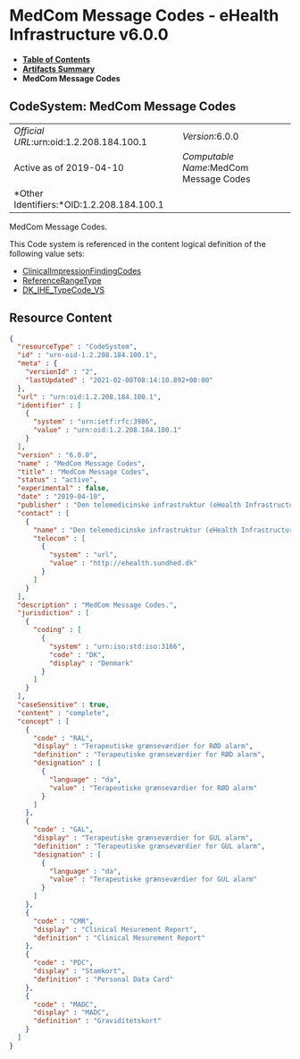 # MedCom Message Codes - eHealth Infrastructure v6.0.0

* [**Table of Contents**](toc.md)
* [**Artifacts Summary**](artifacts.md)
* **MedCom Message Codes**

## CodeSystem: MedCom Message Codes 

| | |
| :--- | :--- |
| *Official URL*:urn:oid:1.2.208.184.100.1 | *Version*:6.0.0 |
| Active as of 2019-04-10 | *Computable Name*:MedCom Message Codes |
| *Other Identifiers:*OID:1.2.208.184.100.1 | |

 
MedCom Message Codes. 

 This Code system is referenced in the content logical definition of the following value sets: 

* [ClinicalImpressionFindingCodes](ValueSet-ehealth-clinicalimpression-finding-codes.md)
* [ReferenceRangeType](ValueSet-ehealth-reference-range-type.md)
* [DK_IHE_TypeCode_VS](ValueSet-dk-ihe-typecode-vs.md)



## Resource Content

```json
{
  "resourceType" : "CodeSystem",
  "id" : "urn-oid-1.2.208.184.100.1",
  "meta" : {
    "versionId" : "2",
    "lastUpdated" : "2021-02-08T08:14:10.892+00:00"
  },
  "url" : "urn:oid:1.2.208.184.100.1",
  "identifier" : [
    {
      "system" : "urn:ietf:rfc:3986",
      "value" : "urn:oid:1.2.208.184.100.1"
    }
  ],
  "version" : "6.0.0",
  "name" : "MedCom Message Codes",
  "title" : "MedCom Message Codes",
  "status" : "active",
  "experimental" : false,
  "date" : "2019-04-10",
  "publisher" : "Den telemedicinske infrastruktur (eHealth Infrastructure)",
  "contact" : [
    {
      "name" : "Den telemedicinske infrastruktur (eHealth Infrastructure)",
      "telecom" : [
        {
          "system" : "url",
          "value" : "http://ehealth.sundhed.dk"
        }
      ]
    }
  ],
  "description" : "MedCom Message Codes.",
  "jurisdiction" : [
    {
      "coding" : [
        {
          "system" : "urn:iso:std:iso:3166",
          "code" : "DK",
          "display" : "Denmark"
        }
      ]
    }
  ],
  "caseSensitive" : true,
  "content" : "complete",
  "concept" : [
    {
      "code" : "RAL",
      "display" : "Terapeutiske grænseværdier for RØD alarm",
      "definition" : "Terapeutiske grænseværdier for RØD alarm",
      "designation" : [
        {
          "language" : "da",
          "value" : "Terapeutiske grænseværdier for RØD alarm"
        }
      ]
    },
    {
      "code" : "GAL",
      "display" : "Terapeutiske grænseværdier for GUL alarm",
      "definition" : "Terapeutiske grænseværdier for GUL alarm",
      "designation" : [
        {
          "language" : "da",
          "value" : "Terapeutiske grænseværdier for GUL alarm"
        }
      ]
    },
    {
      "code" : "CMR",
      "display" : "Clinical Mesurement Report",
      "definition" : "Clinical Mesurement Report"
    },
    {
      "code" : "PDC",
      "display" : "Stamkort",
      "definition" : "Personal Data Card"
    },
    {
      "code" : "MADC",
      "display" : "MADC",
      "definition" : "Graviditetskort"
    }
  ]
}

```
